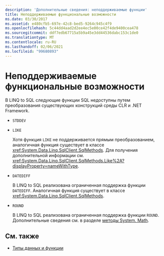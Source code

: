```yaml
---
description: 'Дополнительные сведения: неподдерживаемые функции'
title: Неподдерживаемые функциональные возможности
ms.date: 03/30/2017
ms.assetid: e480cfb5-697e-42c8-bed5-9264c945c4f9
ms.openlocfilehash: 5c44dd4aad2d2ee4ec5e00ce42f4de9400cea478
ms.sourcegitcommit: ddf7edb67715a5b9a45e3dd44536dabc153c1de0
ms.translationtype: MT
ms.contentlocale: ru-RU
ms.lasthandoff: 02/06/2021
ms.locfileid: "99680893"
---
```

# <a name="unsupported-functionality"></a>Неподдерживаемые функциональные возможности

В LINQ to SQL следующие функции SQL недоступны путем преобразования существующих конструкций среды CLR и .NET Framework.  
  
- `STDDEV`  
  
- `LIKE`  
  
     Хотя функция `LIKE` не поддерживается прямым преобразованием, аналогичная функция существует в классе <xref:System.Data.Linq.SqlClient.SqlMethods>. Для получения дополнительной информации см. <xref:System.Data.Linq.SqlClient.SqlMethods.Like%2A?displayProperty=nameWithType>.  
  
- `DATEDIFF`  
  
     В LINQ to SQL реализована ограниченная поддержка функции `DATEDIFF`. Аналогичная функция существует в классе <xref:System.Data.Linq.SqlClient.SqlMethods>.  
  
- `ROUND`  
  
     В LINQ to SQL реализована ограниченная поддержка функции `ROUND`. Дополнительные сведения см. в разделе [методы System. Math](system-math-methods.md).  
  
## <a name="see-also"></a>См. также

- [Типы данных и функции](data-types-and-functions.md)
